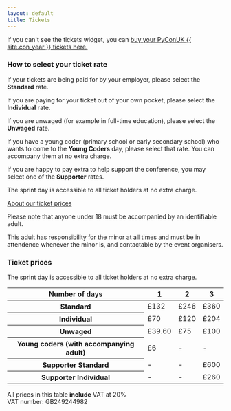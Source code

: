 ```yaml
---
layout: default
title: Tickets
---
```


<link rel="stylesheet" type="text/css" href="https://pretix.eu/pyconuk/PyConUK{{ site.con_year }}/widget/v1.css">
<script type="text/javascript" src="https://pretix.eu/widget/v1.en.js" async></script>
<pretix-widget event="https://pretix.eu/pyconuk/PyConUK{{ site.con_year }}/"></pretix-widget>

<p>If you can't see the tickets widget, you can <a href="https://pretix.eu/pyconuk/PyConUK{{ site.con_year }}/">buy your PyConUK {{ site.con_year }} tickets here.</a></p>

<div class="box box_blue">
  <h3>How to select your ticket rate</h3>
  <p>If your tickets are being paid for by your employer, please select the <strong>Standard</strong> rate.</p>
  <p>If you are paying for your ticket out of your own pocket, please select the <strong>Individual</strong> rate.</p>
  <p>If you are unwaged (for example in full-time education), please select the <strong>Unwaged</strong> rate.</p>
  <p>If you have a young coder (primary school or early secondary school) who wants to come to the <strong>Young Coders</strong> day, please select that rate. You can accompany them at no extra charge.</p>
  <p>If you are happy to pay extra to help support the conference, you may select one of the <strong>Supporter</strong> rates.</p>
  <p>The sprint day is accessible to all ticket holders at no extra charge.</p>
  <a href="/tickets/about-our-ticket-prices/">About our ticket prices</a>
</div>

<div class="box box_red">
  <p>Please note that anyone under 18 must be accompanied by an identifiable adult.</p>
  <p>This adult has responsibility for the minor at all times and must be in attendence whenever the minor is, and contactable by the event organisers.</p>
</div>

<div class="box box_yellow">
  <h3>Ticket prices</h3>
  <p>The sprint day is accessible to all ticket holders at no extra charge.</p>
  <table class="table">
    <thead>
      <th scope="col">Number of days</th>
      <th scope="col">1</th>
      <th scope="col">2</th>
      <th scope="col">3</th>
    </thead>
    <tbody>
      <tr>
        <th scope="row">Standard</th>
        <td>£132</td>
        <td>£246</td>
        <td>£360</td>
      </tr>
      <tr>
        <th scope="row">Individual</th>
        <td>£70</td>
        <td>£120</td>
        <td>£204</td>
      </tr>
      <tr>
        <th scope="row">Unwaged</th>
        <td>£39.60</td>
        <td>£75</td>
        <td>£100</td>
      </tr>
      <tr>
        <th scope="row">Young coders (with accompanying adult)</th>
        <td>£6</td>
        <td>-</td>
        <td>-</td>
      </tr>
      <tr>
        <th scope="row">Supporter Standard</th>
        <td>-</td>
        <td>-</td>
        <td>£600</td>
      </tr>
      <tr>
        <th scope="row">Supporter Individual</th>
        <td>-</td>
        <td>-</td>
        <td>£260</td>
      </tr>
    </tbody>
  </table>

  <p>All prices in this table <strong>include</strong> VAT at 20%<br />
  VAT number: GB249244982</p>
</div>
